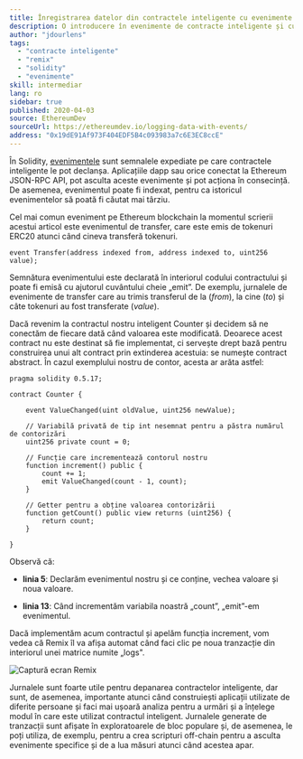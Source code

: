 ```yaml
---
title: Înregistrarea datelor din contractele inteligente cu evenimente
description: O introducere în evenimente de contracte inteligente și cum să le utilizezi pentru a înregistra date
author: "jdourlens"
tags:
  - "contracte inteligente"
  - "remix"
  - "solidity"
  - "evenimente"
skill: intermediar
lang: ro
sidebar: true
published: 2020-04-03
source: EthereumDev
sourceUrl: https://ethereumdev.io/logging-data-with-events/
address: "0x19dE91Af973F404EDF5B4c093983a7c6E3EC8ccE"
---
```


În Solidity, [evenimentele](/developers/docs/smart-contracts/anatomy/#events-and-logs) sunt semnalele expediate pe care contractele inteligente le pot declanșa. Aplicațiile dapp sau orice conectat la Ethereum JSON-RPC API, pot asculta aceste evenimente și pot acționa în consecință. De asemenea, evenimentul poate fi indexat, pentru ca istoricul evenimentelor să poată fi căutat mai târziu.

Cel mai comun eveniment pe Ethereum blockchain la momentul scrierii acestui articol este evenimentul de transfer, care este emis de tokenuri ERC20 atunci când cineva transferă tokenuri.

```solidity
event Transfer(address indexed from, address indexed to, uint256 value);
```

Semnătura evenimentului este declarată în interiorul codului contractului și poate fi emisă cu ajutorul cuvântului cheie „emit”. De exemplu, jurnalele de evenimente de transfer care au trimis transferul de la (_from_), la cine (_to_) și câte tokenuri au fost transferate (_value_).

Dacă revenim la contractul nostru inteligent Counter și decidem să ne conectăm de fiecare dată când valoarea este modificată. Deoarece acest contract nu este destinat să fie implementat, ci servește drept bază pentru construirea unui alt contract prin extinderea acestuia: se numește contract abstract. În cazul exemplului nostru de contor, acesta ar arăta astfel:

```solidity
pragma solidity 0.5.17;

contract Counter {

    event ValueChanged(uint oldValue, uint256 newValue);

    // Variabilă privată de tip int nesemnat pentru a păstra numărul de contorizări
    uint256 private count = 0;

    // Funcție care incrementează contorul nostru
    function increment() public {
        count += 1;
        emit ValueChanged(count - 1, count);
    }

    // Getter pentru a obține valoarea contorizării
    function getCount() public view returns (uint256) {
        return count;
    }

}
```

Observă că:

- **linia 5**: Declarăm evenimentul nostru și ce conține, vechea valoare și noua valoare.

- **linia 13**: Când incrementăm variabila noastră „count”, „emit”-em evenimentul.

Dacă implementăm acum contractul și apelăm funcția increment, vom vedea că Remix îl va afișa automat când faci clic pe noua tranzacție din interiorul unei matrice numite „logs".

![Captură ecran Remix](./remix-screenshot.png)

Jurnalele sunt foarte utile pentru depanarea contractelor inteligente, dar sunt, de asemenea, importante atunci când construiești aplicații utilizate de diferite persoane și faci mai ușoară analiza pentru a urmări și a înțelege modul în care este utilizat contractul inteligent. Jurnalele generate de tranzacții sunt afișate în exploratoarele de bloc populare și, de asemenea, le poți utiliza, de exemplu, pentru a crea scripturi off-chain pentru a asculta evenimente specifice și de a lua măsuri atunci când acestea apar.
